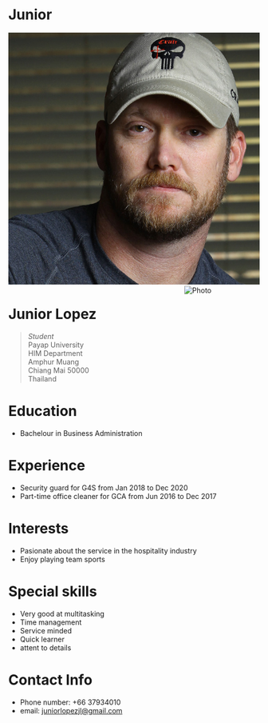 # Junior
<img src="jrimg.jpg" />
<img src="https://organicthemes.com/demo/nonprofit/files/2015/05/computer-coffee-dark-300x200.jpg" alt="Photo" align="right" width="30%"/>

# Junior Lopez
> _Student_<br />
> Payap University<br />
> HIM Department<br />
> Amphur Muang<br />
> Chiang Mai 50000<br />
> Thailand<br />

# Education
*  Bachelour in Business Administration

# Experience
* Security guard for G4S from Jan 2018 to Dec 2020
* Part-time office cleaner for GCA from Jun 2016 to Dec 2017


# Interests
* Pasionate about the service in the hospitality industry 
* Enjoy playing team sports 

# Special skills
* Very good at multitasking
* Time management
* Service minded 
* Quick learner
* attent to details 

# Contact Info
* Phone number: +66 37934010
* email: juniorlopezjl@gmail.com

